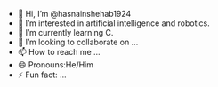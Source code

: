 - 👋 Hi, I’m @hasnainshehab1924
- 👀 I’m interested in artificial intelligence and robotics. 
- 🌱 I’m currently learning C.
- 💞️ I’m looking to collaborate on ...
- 📫 How to reach me ...
- 😄 Pronouns:He/Him
- ⚡ Fun fact: ...

<!---
hasnainshehab1924/hasnainshehab1924 is a ✨ special ✨ repository because its `README.md` (this file) appears on your GitHub profile.
You can click the Preview link to take a look at your changes.
--->
